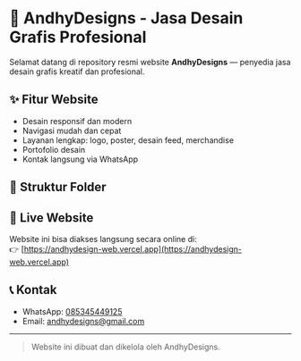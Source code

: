 # 🎨 AndhyDesigns - Jasa Desain Grafis Profesional

Selamat datang di repository resmi website **AndhyDesigns** — penyedia jasa desain grafis kreatif dan profesional.

## ✨ Fitur Website
- Desain responsif dan modern
- Navigasi mudah dan cepat
- Layanan lengkap: logo, poster, desain feed, merchandise
- Portofolio desain
- Kontak langsung via WhatsApp

## 📁 Struktur Folder

## 🚀 Live Website
Website ini bisa diakses langsung secara online di:  
👉 [https://andhydesign-web.vercel.app](https://andhydesign-web.vercel.app)

## 📞 Kontak
- WhatsApp: [085345449125](https://wa.me/6285345449125)
- Email: andhydesigns@gmail.com

---

> Website ini dibuat dan dikelola oleh AndhyDesigns.
